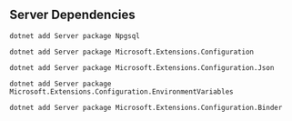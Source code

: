 ## Server Dependencies
`dotnet add Server package Npgsql`

`dotnet add Server package Microsoft.Extensions.Configuration`

`dotnet add Server package Microsoft.Extensions.Configuration.Json`

`dotnet add Server package Microsoft.Extensions.Configuration.EnvironmentVariables`

`dotnet add Server package Microsoft.Extensions.Configuration.Binder`
